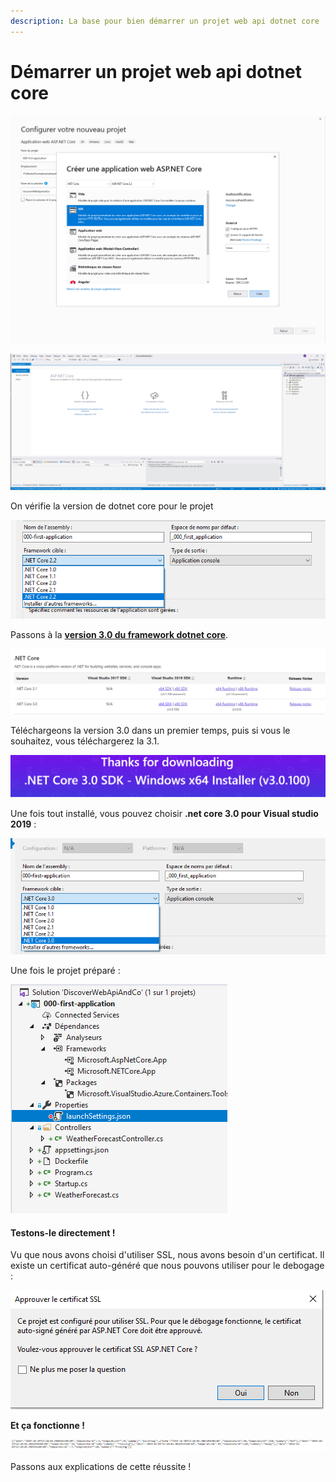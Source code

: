 ```yaml
---
description: La base pour bien démarrer un projet web api dotnet core
---
```


# Démarrer un projet web api dotnet core

![Choix du type de projet](../../.gitbook/assets/image%20%284%29.png)

![Le projet web api est cr&#xE9;&#xE9;](../../.gitbook/assets/image%20%289%29.png)

On vérifie la version de dotnet core pour le projet

![](../../.gitbook/assets/image%20%285%29.png)

Passons à la [**version 3.0 du framework dotnet core**](https://dotnet.microsoft.com/download/visual-studio-sdks?utm_source=getdotnetsdk&utm_medium=referral).

![](../../.gitbook/assets/image.png)

Téléchargeons la version 3.0 dans un premier temps, puis si vous le souhaitez, vous téléchargerez la 3.1.

![](../../.gitbook/assets/image%20%288%29.png)

Une fois tout installé, vous pouvez choisir **.net core 3.0 pour Visual studio 2019** :

![](../../.gitbook/assets/image%20%2811%29.png)



Une fois le projet préparé :

![](../../.gitbook/assets/image%20%2812%29.png)

#### Testons-le directement !

Vu que nous avons choisi d'utiliser SSL, nous avons besoin d'un certificat. Il existe un certificat auto-généré que nous pouvons utiliser pour le debogage : 

![](../../.gitbook/assets/image%20%283%29.png)



**Et ça fonctionne !** 

![premier json g&#xE9;n&#xE9;r&#xE9; par notre web api dotnet core](../../.gitbook/assets/image%20%287%29.png)

Passons aux explications de cette réussite !

